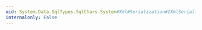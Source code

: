 ```yaml
---
uid: System.Data.SqlTypes.SqlChars.System#Xml#Serialization#IXmlSerializable#WriteXml(System.Xml.XmlWriter)
internalonly: False
---
```

